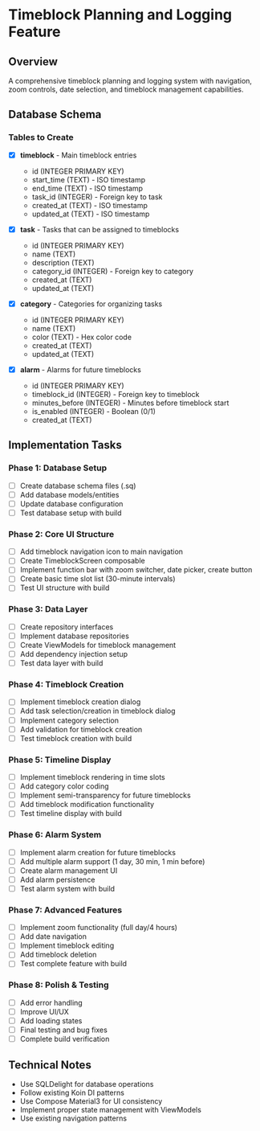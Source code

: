 # Timeblock Planning and Logging Feature

## Overview
A comprehensive timeblock planning and logging system with navigation, zoom controls, date selection, and timeblock management capabilities.

## Database Schema

### Tables to Create
- [x] **timeblock** - Main timeblock entries
  - id (INTEGER PRIMARY KEY)
  - start_time (TEXT) - ISO timestamp
  - end_time (TEXT) - ISO timestamp
  - task_id (INTEGER) - Foreign key to task
  - created_at (TEXT) - ISO timestamp
  - updated_at (TEXT) - ISO timestamp

- [x] **task** - Tasks that can be assigned to timeblocks
  - id (INTEGER PRIMARY KEY)
  - name (TEXT)
  - description (TEXT)
  - category_id (INTEGER) - Foreign key to category
  - created_at (TEXT)
  - updated_at (TEXT)

- [x] **category** - Categories for organizing tasks
  - id (INTEGER PRIMARY KEY)
  - name (TEXT)
  - color (TEXT) - Hex color code
  - created_at (TEXT)
  - updated_at (TEXT)

- [x] **alarm** - Alarms for future timeblocks
  - id (INTEGER PRIMARY KEY)
  - timeblock_id (INTEGER) - Foreign key to timeblock
  - minutes_before (INTEGER) - Minutes before timeblock start
  - is_enabled (INTEGER) - Boolean (0/1)
  - created_at (TEXT)

## Implementation Tasks

### Phase 1: Database Setup
- [ ] Create database schema files (.sq)
- [ ] Add database models/entities
- [ ] Update database configuration
- [ ] Test database setup with build

### Phase 2: Core UI Structure
- [ ] Add timeblock navigation icon to main navigation
- [ ] Create TimeblockScreen composable
- [ ] Implement function bar with zoom switcher, date picker, create button
- [ ] Create basic time slot list (30-minute intervals)
- [ ] Test UI structure with build

### Phase 3: Data Layer
- [ ] Create repository interfaces
- [ ] Implement database repositories
- [ ] Create ViewModels for timeblock management
- [ ] Add dependency injection setup
- [ ] Test data layer with build

### Phase 4: Timeblock Creation
- [ ] Implement timeblock creation dialog
- [ ] Add task selection/creation in timeblock dialog
- [ ] Implement category selection
- [ ] Add validation for timeblock creation
- [ ] Test timeblock creation with build

### Phase 5: Timeline Display
- [ ] Implement timeblock rendering in time slots
- [ ] Add category color coding
- [ ] Implement semi-transparency for future timeblocks
- [ ] Add timeblock modification functionality
- [ ] Test timeline display with build

### Phase 6: Alarm System
- [ ] Implement alarm creation for future timeblocks
- [ ] Add multiple alarm support (1 day, 30 min, 1 min before)
- [ ] Create alarm management UI
- [ ] Add alarm persistence
- [ ] Test alarm system with build

### Phase 7: Advanced Features
- [ ] Implement zoom functionality (full day/4 hours)
- [ ] Add date navigation
- [ ] Implement timeblock editing
- [ ] Add timeblock deletion
- [ ] Test complete feature with build

### Phase 8: Polish & Testing
- [ ] Add error handling
- [ ] Improve UI/UX
- [ ] Add loading states
- [ ] Final testing and bug fixes
- [ ] Complete build verification

## Technical Notes
- Use SQLDelight for database operations
- Follow existing Koin DI patterns
- Use Compose Material3 for UI consistency
- Implement proper state management with ViewModels
- Use existing navigation patterns